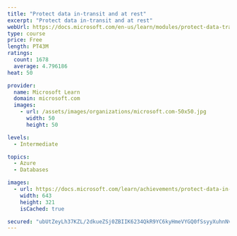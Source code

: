 ```yaml
---
title: "Protect data in-transit and at rest"
excerpt: "Protect data in-transit and at rest"
webUrl: https://docs.microsoft.com/en-us/learn/modules/protect-data-transit-rest/
type: course
price: Free
length: PT43M
ratings:
  count: 1678
  average: 4.796186
heat: 50

provider:
  name: Microsoft Learn
  domain: microsoft.com
  images:
    - url: /assets/images/organizations/microsoft.com-50x50.jpg
      width: 50
      height: 50

levels:
  - Intermediate

topics:
  - Azure
  - Databases

images:
  - url: https://docs.microsoft.com/learn/achievements/protect-data-in-transit-and-at-rest-social.png
    width: 643
    height: 321
    isCached: true

secured: "ubUtZeyLh37KZL/2dkueZSj0ZBIIK6234QkR9YC6kyHmeVYGQ0fSsyyXuhnNvw0uIj6v3DEQ6XniXUtorthHKwvRejLS/UUb5RoWF+Z/LLgZLg6aYhUah2Jd3xXZWYpKN1/hQrbZqIUakreSrBteTRasdjISXkcRoo4OTsrXYQsowVR+tsvm1sjHC/TAUdfCyD4+noDZ/db6jni8bsAo8l+NdxZTdUpzsDQPqN00FKMS7YY8gf7kIjcfQ8dzlNZhLGNrUto/pRKis/TJERH/wdvOu/gOmS9tUhOWVrXunPAhpIxjB6IHSJmS+YMEX29Q6970UgJOKuNOj44sxcP4kj9oW4Mn61kUj7uqG0RaqS2cLokGZ2OVWnc+au4SsZpPVqjVI81USTlkQZfH5PfoLzk+dR5UIfbajVNj400uMP8=;hu6P2m+/ltKexUz3s7+H5g=="
---
```


